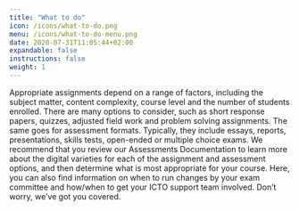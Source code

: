 ```yaml
---
title: "What to do"
icon: /icons/what-to-do.png
menu: /icons/what-to-do-menu.png
date: 2020-07-31T11:05:44+02:00
expandable: false
instructions: false
weight: 1
---
```


Appropriate assignments depend on a range of factors, including the subject matter, content complexity, course level and the number of students enrolled. There are many options to consider, such as short response papers, quizzes, adjusted field work and problem solving assignments. The same goes for assessment formats. Typically, they include essays, reports, presentations, skills tests, open-ended or multiple choice exams. We recommend that you review our Assessments Documentation to learn more about the digital varieties for each of the assignment and assessment options, and then determine what is most appropriate for your course. Here, you can also find information on when to run changes by your exam committee and how/when to get your ICTO support team involved. Don’t worry, we’ve got you covered.

